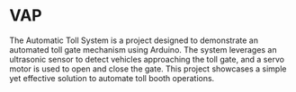 # VAP
The Automatic Toll System is a project designed to demonstrate an automated toll gate mechanism using Arduino. The system leverages an ultrasonic sensor to detect vehicles approaching the toll gate, and a servo motor is used to open and close the gate. This project showcases a simple yet effective solution to automate toll booth operations.
